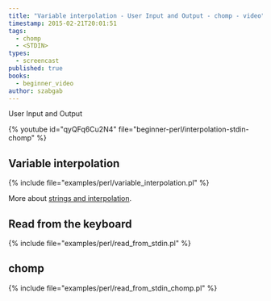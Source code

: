 ```yaml
---
title: "Variable interpolation - User Input and Output - chomp - video"
timestamp: 2015-02-21T20:01:51
tags:
  - chomp
  - <STDIN>
types:
  - screencast
published: true
books:
  - beginner_video
author: szabgab
---
```



User Input and Output


{% youtube id="qyQFq6Cu2N4" file="beginner-perl/interpolation-stdin-chomp" %}

## Variable interpolation

{% include file="examples/perl/variable_interpolation.pl" %}

More about [strings and interpolation](/quoted-interpolated-and-escaped-strings-in-perl).

## Read from the keyboard


{% include file="examples/perl/read_from_stdin.pl" %}

## chomp

{% include file="examples/perl/read_from_stdin_chomp.pl" %}



